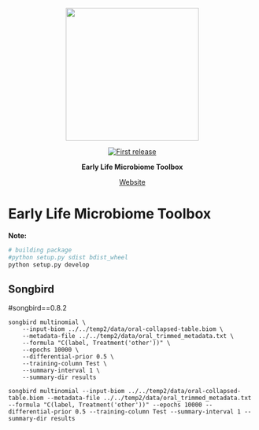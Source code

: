 <div align="center">
  <p>
  <img src="https://media.giphy.com/media/ZutFV1eVDiXUlbBT5B/giphy.gif" width="270" />
  </p>
  <p>
    <a href="">
      <img alt="First release" src="https://img.shields.io/badge/release-v1.0-brightgreen.svg" />
    </a>
  </p>

  <p>
    <strong>Early Life Microbiome Toolbox</strong>
  </p>
  
  <p>
    <a href="https://TODO.github.io">
      Website
    </a>
  </p>
</div>


# Early Life Microbiome Toolbox

**Note:**
```bash
# building package
#python setup.py sdist bdist_wheel
python setup.py develop
```

## Songbird
#songbird==0.8.2
```
songbird multinomial \
	--input-biom ../../temp2/data/oral-collapsed-table.biom \
	--metadata-file ../../temp2/data/oral_trimmed_metadata.txt \
	--formula "C(label, Treatment('other'))" \
	--epochs 10000 \
	--differential-prior 0.5 \
	--training-column Test \
	--summary-interval 1 \
	--summary-dir results
```

```
songbird multinomial --input-biom ../../temp2/data/oral-collapsed-table.biom --metadata-file ../../temp2/data/oral_trimmed_metadata.txt --formula "C(label, Treatment('other'))" --epochs 10000 --differential-prior 0.5 --training-column Test --summary-interval 1 --summary-dir results
```
